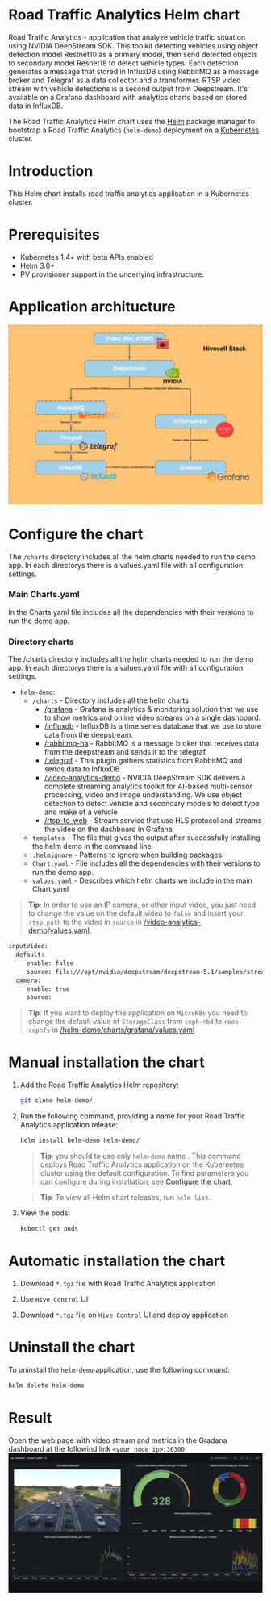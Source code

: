 # Road Traffic Analytics Helm chart

Road Traffic Analytics - application that analyze vehicle traffic situation using NVIDIA DeepStream SDK. This toolkit detecting vehicles using object detection model Restnet10 as a primary model, then send detected objects to secondary model Resnet18 to detect vehicle types. Each detection generates a message that stored in InfluxDB using RebbitMQ as a message broker and Telegraf as a data collector and a transformer. RTSP video stream with vehicle detections is a second output from Deepstream. It's available on a Grafana dashboard with analytics charts based on stored data in InfluxDB.

The Road Traffic Analytics Helm chart uses the [Helm](https://helm.sh) package manager to bootstrap a Road Traffic Analytics (`helm-demo`) deployment on a [Kubernetes](http://kubernetes.io) cluster.


# Introduction

This Helm chart installs road traffic analytics application in a Kubernetes cluster.

# Prerequisites

- Kubernetes 1.4+ with beta APIs enabled
- Helm 3.0+
- PV provisioner support in the underlying infrastructure.

# Application architucture
![](./images/architecture.png)

# Configure the chart

The ``/charts`` directory includes all the helm charts needed to run the demo app. In each directorys there is a values.yaml file with all configuration settings.

### Main Charts.yaml 
In the Charts.yaml file includes all the dependencies with their versions to run the demo app.

### Directory charts
The /charts directory includes all the helm charts needed to run the demo app. In each directorys there is a values.yaml file with all configuration settings.
 - `helm-demo`:
    - `/charts` - Directory includes all the helm charts
        - [/grafana](./charts/grafana) - Grafana is analytics & monitoring solution that we use to show metrics and online video streams on a single dashboard.
        - [/influxdb](./charts/influx) - InfluxDB is a time series database that we use to store data from the deepstream.
        - [/rabbitmq-ha](https://gitlab.rickerlyman.com/hivecell/poc/helm-charts/-/tree/feature/helm-demo-app/road-traffic-analytics/charts/rabbitmq-ha) - RabbitMQ is a message broker that receives data from the deepstream and sends it to the telegraf. 
        - [/telegraf](.charts/telegraf) - This plugin gathers statistics from RabbitMQ and sends data to InfluxDB
        - [/video-analytics-demo](./video-analytics-demo) - NVIDIA DeepStream SDK delivers a complete streaming analytics toolkit for AI-based multi-sensor processing, video and image understanding. We use object detection to detect vehicle and secondary models to detect type and make of a vehicle
        - [/rtsp-to-web](./charts/rtsp-to-web) - Stream service that use HLS protocol and streams the video on the dashboard in Grafana
    - `templates` - The file that gives the output after successfully installing the helm demo in the command line.
    - ``.helmignore`` - Patterns to ignore when building packages
    - `Chart.yaml` - File includes all the dependencies with their versions to run the demo app.
    - `values.yaml` - Describes which helm charts we include in the main Chart.yaml 

> **Tip**: In order to use an IP camera, or other input video, you just need to change the value on the default video to `false` and insert your `rtsp_path` to the video in `source` in [/video-analytics-demo/values.yaml](./charts/video-analytics-demo/values.yaml#L39).
```bash
inputVideo:
  default:
     enable: false
     source: file:///opt/nvidia/deepstream/deepstream-5.1/samples/streams/Road_traffic.mp4
  camera:
     enable: true
     source:
```


> **Tip**: If you want to deploy the application on `MicroK8s` you need to change the default value of `StorageClass` from `ceph-rbd` to `rook-cephfs` in [/helm-demo/charts/grafana/values.yaml](./charts/influxdb/values.yaml#L45)
  

# Manual installation the chart

1. Add the Road Traffic Analytics Helm repository:

   ```bash
   git clone helm-demo/
   ```

2. Run the following command, providing a name for your Road Traffic Analytics application release:

   ```bash
   helm install helm-demo helm-demo/
   ```

   > **Tip**: you should to use only `helm-demo` name .
   This command deploys Road Traffic Analytics application on the Kubernetes cluster using the default configuration. To find parameters you can configure during installation, see [Configure the chart](#configure-the-chart).

   > **Tip**: To view all Helm chart releases, run `helm list`.

3. View the pods: 

    ```bash
    kubectl get pods
    ```
# Automatic installation the chart

1. Download `*.tgz` file with Road Traffic Analytics application

2. Use `Hive Control` UI

3. Download `*.tgz` file on `Hive Control` UI and deploy application

# Uninstall the chart

To uninstall the `helm-demo` application, use the following command:

```bash
helm delete helm-demo
```

# Result

Open the web page with video stream and metrics in the Gradana dashboard at the followind link ``<your_node_ip>:30300``
![](./images/dashboard.png)